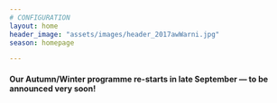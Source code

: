 ```yaml
---
# CONFIGURATION
layout: home
header_image: "assets/images/header_2017awWarni.jpg"
season: homepage

---
```

#### Our Autumn/Winter programme re-starts in late September — to be announced very soon!
